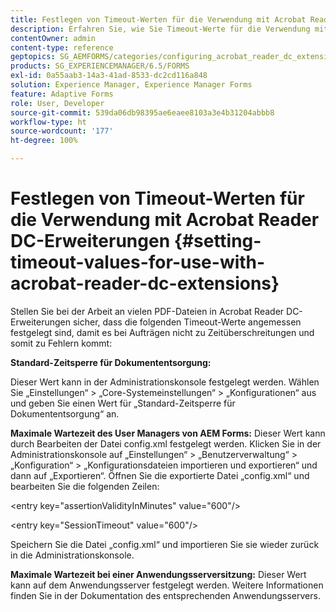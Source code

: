 ```yaml
---
title: Festlegen von Timeout-Werten für die Verwendung mit Acrobat Reader DC-Erweiterungen
description: Erfahren Sie, wie Sie Timeout-Werte für die Verwendung mit Acrobat Reader DC-Erweiterungen festlegen.
contentOwner: admin
content-type: reference
geptopics: SG_AEMFORMS/categories/configuring_acrobat_reader_dc_extensions
products: SG_EXPERIENCEMANAGER/6.5/FORMS
exl-id: 0a55aab3-14a3-41ad-8533-dc2cd116a848
solution: Experience Manager, Experience Manager Forms
feature: Adaptive Forms
role: User, Developer
source-git-commit: 539da06db98395ae6eaee8103a3e4b31204abbb8
workflow-type: ht
source-wordcount: '177'
ht-degree: 100%

---
```


# Festlegen von Timeout-Werten für die Verwendung mit Acrobat Reader DC-Erweiterungen  {#setting-timeout-values-for-use-with-acrobat-reader-dc-extensions}

Stellen Sie bei der Arbeit an vielen PDF-Dateien in Acrobat Reader DC-Erweiterungen sicher, dass die folgenden Timeout-Werte angemessen festgelegt sind, damit es bei Aufträgen nicht zu Zeitüberschreitungen und somit zu Fehlern kommt:

**Standard-Zeitsperre für Dokumententsorgung:**

Dieser Wert kann in der Administrationskonsole festgelegt werden. Wählen Sie „Einstellungen“ > „Core-Systemeinstellungen“ > „Konfigurationen“ aus und geben Sie einen Wert für „Standard-Zeitsperre für Dokumententsorgung“ an.

**Maximale Wartezeit des User Managers von AEM Forms:** Dieser Wert kann durch Bearbeiten der Datei config.xml festgelegt werden. Klicken Sie in der Administrationskonsole auf „Einstellungen“ > „Benutzerverwaltung“ > „Konfiguration“ > „Konfigurationsdateien importieren und exportieren“ und dann auf „Exportieren“. Öffnen Sie die exportierte Datei „config.xml“ und bearbeiten Sie die folgenden Zeilen:

&lt;entry key=&quot;assertionValidityInMinutes&quot; value=&quot;600&quot;/>

&lt;entry key=&quot;SessionTimeout&quot; value=&quot;600&quot;/>

Speichern Sie die Datei „config.xml“ und importieren Sie sie wieder zurück in die Administrationskonsole.

**Maximale Wartezeit bei einer Anwendungsserversitzung:** Dieser Wert kann auf dem Anwendungsserver festgelegt werden. Weitere Informationen finden Sie in der Dokumentation des entsprechenden Anwendungsservers.
